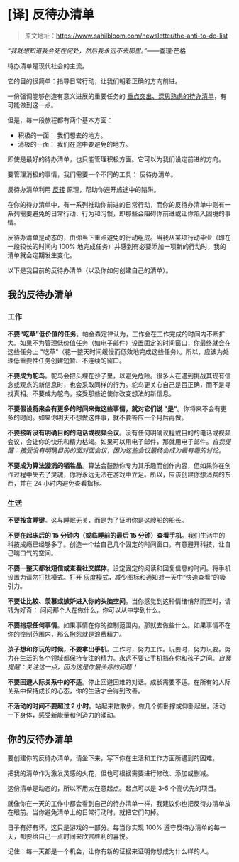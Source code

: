 # [译] 反待办清单

> 原文地址：https://www.sahilbloom.com/newsletter/the-anti-to-do-list

*“我就想知道我会死在何处，然后我永远不去那里。”*——查理·芒格

待办清单是现代社会的主流。

它的目的很简单：指导日常行动，让我们朝着正确的方向前进。

一份强调能够创造有意义进展的重要任务的 [重点突出、深思熟虑的待办清单](https://www.sahilbloom.com/newsletter/the-3x5-notecard-strategy-winter-friends-more)，有可能做到这一点。

但是，每一段旅程都有两个基本方面：

- 积极的一面： 我们想去的地方。
- 消极的一面： 我们在途中要避免的地方。

即使是最好的待办清单，也只能管理积极方面。它可以为我们设定前进的方向。

要管理消极的事情，我们需要一个不同的工具： 反待办清单。

反待办清单利用 [反转](https://www.sahilbloom.com/newsletter/the-christmas-tree-effect-5-year-goals-more) 原理，帮助你避开旅途中的陷阱。

在你的待办清单中，有一系列推动你前进的日常行动，而你的反待办清单中则有一系列需要避免的日常行动、行为和习惯，即那些会阻碍你前进或让你陷入困境的事情。

反待办清单是动态的，由你当下重点避免的行动组成。当我从某项行动毕业（即在一段较长的时间内 100% 地完成任务）并感到有必要添加一项新的行动时，我的清单就会定期发生变化。

以下是我目前的反待办清单（以及你如何创建自己的清单）。

## 我的反待办清单

### 工作

**不要“吃草”低价值的任务**。帕金森定律认为，工作会在工作完成的时间内不断扩大。如果不为管理低价值任务（如电子邮件）设置固定的时间窗口，你最终就会在这些任务上 "吃草"（花一整天时间缓慢而低效地完成这些任务）。所以，应该为处理低重要性任务创建短暂、不连续的窗口。

**不要成为鸵鸟**。鸵鸟会把头埋在沙子里，以避免危险。很多人在遇到挑战其现有信念或观点的新信息时，也会采取同样的行为。鸵鸟更关心自己是否正确，而不是寻找真相。不要成为鸵鸟，接受那些迫使你改变想法的新信息。

**不要假设将来会有更多的时间来做这些事情，就对它们说 "是"**。你将来不会有更多的时间。如果你明天不想做这件事，就不要答应一个月后再做。

**不要接听没有明确目的的电话或视频会议**。没有任何明确议程或目的的电话或视频会议，会让你的快乐和精力枯竭。如果可以用电子邮件，那就用电子邮件。*自我提醒：接受没有明确目的的面对面会议，因为这些会议最终会成为最有趣的讨论。*

**不要成为算法漩涡的牺牲品**。算法会鼓励你专为其乐趣而创作内容，但如果你在创作过程中失去了灵魂，你将永远无法在游戏中立足。所以，应该创建你想消费的东西，并在 24 小时内避免查看指标。

### 生活

**不要按贪睡键**。这与睡眠无关，而是为了证明你是这艘船的船长。

**不要在起床后的 15 分钟内（或临睡前的最后 15 分钟）查看手机**。我们生活中的科技成瘾已经够多了。创造一个给自己几个固定的时间窗口，有意避开科技，让自己喘口气的空间。

**不要一整天都发短信或查看社交媒体**。设定固定的阅读和回复信息的时间。将手机设置为请勿打扰模式。打开 [灰度模式](https://www.sahilbloom.com/newsletter/life-changing-phone-hack-hard-things-more)，减少图标和通知对一天中“快速查看”的吸引力。

**不要让比较、羡慕或嫉妒进入你的头脑空间**。当你感觉到这种情绪悄然而至时，请转为好奇： 问问那个人在做什么，你可以从中学到什么。

**不要抱怨任何事情**。如果事情在你的控制范围内，那就去做些什么。如果事情不在你的控制范围内，那么抱怨就是浪费精力。

**孩子想和你玩的时候，不要拿出手机**。工作时，努力工作。玩耍时，努力玩耍。努力在生活的各个领域都保持专注的精力。永远不要让手机挡在你和孩子之间。*自我提醒：关注这一点，因为这是你最头疼的问题！*

**不要回避人际关系中的不适**。停止回避困难的对话。成长需要不适。在所有的人际关系中保持成长的心态，你的生活才会得到改善。

**不活动的时间不要超过 2 小时**。站起来散散步。做几个俯卧撑或仰卧起坐。活动一下身体，感受新能量和创造力的涌动。

## 你的反待办清单

要创建你的反待办清单，请坐下来，写下你在生活和工作方面所遇到的困难。

把我的清单作为激发灵感的火花，但也可根据需要进行修改、添加或删减。

这份清单是动态的，所以不用太在意起点。起点可以是 3-5 个高优先的项目。

就像你在一天的工作中都会看到自己的待办清单一样，我建议你也把反待办清单放在眼前。当你避免清单上的日常行动时，就把它们勾掉。

日子有好有坏，这只是游戏的一部分。每当你实现 100% 遵守反待办清单的每一天，都要给自己一点时间来欣赏胜利的喜悦。

记住：每一天都是一个机会，让你有新的证据来证明你想成为什么样的人。





